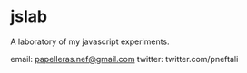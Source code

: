 jslab
=====

A laboratory of my javascript experiments.

email: papelleras.nef@gmail.com
twitter: twitter.com/pneftali
